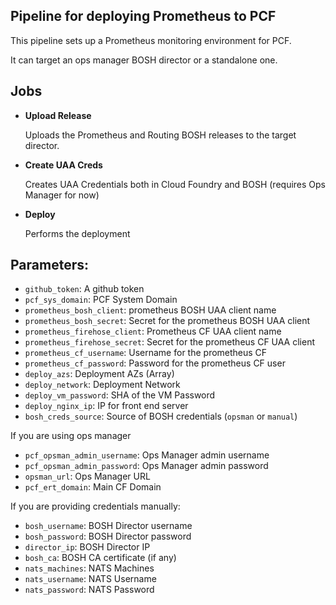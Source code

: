 ## Pipeline for deploying Prometheus to PCF

This pipeline sets up a Prometheus monitoring environment for PCF.

It can target an ops manager BOSH director or a standalone one.

## Jobs

- **Upload Release**

  Uploads the Prometheus and Routing BOSH releases to the target director.

- **Create UAA Creds**

  Creates UAA Credentials both in Cloud Foundry and BOSH (requires Ops Manager for now)

- **Deploy**

  Performs the deployment

## Parameters:


  - `github_token`: A github token
  - `pcf_sys_domain`: PCF System Domain
  - `prometheus_bosh_client`: prometheus BOSH UAA client name
  - `prometheus_bosh_secret`: Secret for the prometheus BOSH UAA client
  - `prometheus_firehose_client`: Prometheus CF UAA client name
  - `prometheus_firehose_secret`: Secret for the prometheus CF UAA client
  - `prometheus_cf_username`: Username for the prometheus CF
  - `prometheus_cf_password`: Password for the prometheus CF user
  - `deploy_azs`: Deployment AZs (Array)
  - `deploy_network`: Deployment Network
  - `deploy_vm_password`: SHA of the VM Password
  - `deploy_nginx_ip`: IP for front end server
  - `bosh_creds_source`: Source of BOSH credentials (`opsman` or `manual`)

If you are using ops manager
  - `pcf_opsman_admin_username`: Ops Manager admin username
  - `pcf_opsman_admin_password`: Ops Manager admin password
  - `opsman_url`: Ops Manager URL
  - `pcf_ert_domain`: Main CF Domain

If you are providing credentials manually:

 - `bosh_username`: BOSH Director username
 - `bosh_password`: BOSH Director password
 -  `director_ip`: BOSH Director IP
 - `bosh_ca`: BOSH CA certificate (if any)
 - `nats_machines`: NATS Machines
 - `nats_username`: NATS Username
 - `nats_password`: NATS Password
